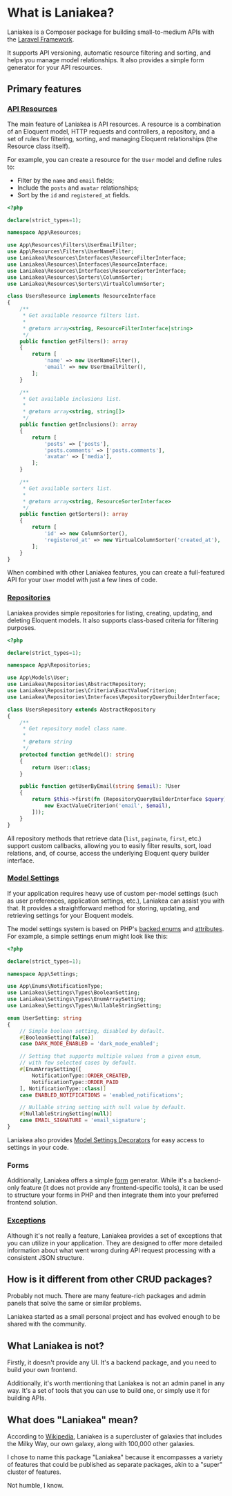 # What is Laniakea?

Laniakea is a Composer package for building small-to-medium APIs with the [Laravel Framework](https://laravel.com).

It supports API versioning, automatic resource filtering and sorting, and helps you manage model relationships. 
It also provides a simple form generator for your API resources.

## Primary features

### [API Resources](/resources)

The main feature of Laniakea is API resources. A resource is a combination of an Eloquent model,
HTTP requests and controllers, a repository, and a set of rules for filtering, sorting, and managing Eloquent
relationships (the Resource class itself).

For example, you can create a resource for the `User` model and define rules to:
- Filter by the `name` and `email` fields;
- Include the `posts` and `avatar` relationships;
- Sort by the `id` and `registered_at` fields.

```php
<?php

declare(strict_types=1);

namespace App\Resources;

use App\Resources\Filters\UserEmailFilter;
use App\Resources\Filters\UserNameFilter;
use Laniakea\Resources\Interfaces\ResourceFilterInterface;
use Laniakea\Resources\Interfaces\ResourceInterface;
use Laniakea\Resources\Interfaces\ResourceSorterInterface;
use Laniakea\Resources\Sorters\ColumnSorter;
use Laniakea\Resources\Sorters\VirtualColumnSorter;

class UsersResource implements ResourceInterface
{
    /**
     * Get available resource filters list.
     *
     * @return array<string, ResourceFilterInterface|string>
     */
    public function getFilters(): array
    {
        return [
            'name' => new UserNameFilter(),
            'email' => new UserEmailFilter(),
        ];
    }

    /**
     * Get available inclusions list.
     *
     * @return array<string, string[]>
     */
    public function getInclusions(): array
    {
        return [
            'posts' => ['posts'],
            'posts.comments' => ['posts.comments'],
            'avatar' => ['media'],
        ];
    }

    /**
     * Get available sorters list.
     *
     * @return array<string, ResourceSorterInterface>
     */
    public function getSorters(): array
    {
        return [
            'id' => new ColumnSorter(),
            'registered_at' => new VirtualColumnSorter('created_at'),
        ];
    }
}
```

When combined with other Laniakea features, you can create a full-featured API for your `User` model with just a few lines of code.

### [Repositories](/repositories)

Laniakea provides simple repositories for listing, creating, updating, and deleting Eloquent models. It also supports
class-based criteria for filtering purposes.

```php
<?php

declare(strict_types=1);

namespace App\Repositories;

use App\Models\User;
use Laniakea\Repositories\AbstractRepository;
use Laniakea\Repositories\Criteria\ExactValueCriterion;
use Laniakea\Repositories\Interfaces\RepositoryQueryBuilderInterface;

class UsersRepository extends AbstractRepository
{
    /**
     * Get repository model class name.
     *
     * @return string
     */
    protected function getModel(): string
    {
        return User::class;
    }

    public function getUserByEmail(string $email): ?User
    {
        return $this->first(fn (RepositoryQueryBuilderInterface $query) => $query->addCriteria([
            new ExactValueCriterion('email', $email),
        ]));
    }
}
```

All repository methods that retrieve data (`list`, `paginate`, `first`, etc.) support custom callbacks, allowing you to
easily filter results, sort, load relations, and, of course, access the underlying Eloquent query builder interface.

### [Model Settings](/settings)

If your application requires heavy use of custom per-model settings (such as user preferences, application settings, etc.),
Laniakea can assist you with that. It provides a straightforward method for storing, updating, and retrieving settings 
for your Eloquent models.

The model settings system is based on PHP's [backed enums](https://www.php.net/manual/en/language.enumerations.backed.php)
and [attributes](https://www.php.net/manual/en/language.attributes.overview.php). For example, a simple settings 
enum might look like this:

```php
<?php

declare(strict_types=1);

namespace App\Settings;

use App\Enums\NotificationType;
use Laniakea\Settings\Types\BooleanSetting;
use Laniakea\Settings\Types\EnumArraySetting;
use Laniakea\Settings\Types\NullableStringSetting;

enum UserSetting: string
{
    // Simple boolean setting, disabled by default.
    #[BooleanSetting(false)]
    case DARK_MODE_ENABLED = 'dark_mode_enabled';

    // Setting that supports multiple values from a given enum,
    // with few selected cases by default.
    #[EnumArraySetting([
        NotificationType::ORDER_CREATED,
        NotificationType::ORDER_PAID
    ], NotificationType::class)]
    case ENABLED_NOTIFICATIONS = 'enabled_notifications';

    // Nullable string setting with null value by default.
    #[NullableStringSetting(null)]
    case EMAIL_SIGNATURE = 'email_signature';
}
```

Laniakea also provides [Model Settings Decorators](/settings#decorators) for easy access to settings in your code.

### Forms

Additionally, Laniakea offers a simple [form](/forms) generator. While it's a backend-only feature (it does not provide
any frontend-specific tools), it can be used to structure your forms in PHP and then integrate them into your 
preferred frontend solution.

### [Exceptions](/exceptions)

Although it's not really a feature, Laniakea provides a set of exceptions that you can utilize in your application.
They are designed to offer more detailed information about what went wrong during API request processing with a 
consistent JSON structure.

## How is it different from other CRUD packages?

Probably not much. There are many feature-rich packages and admin panels that solve the same or similar problems.

Laniakea started as a small personal project and has evolved enough to be shared with the community.

## What Laniakea is not?

Firstly, it doesn't provide any UI. It's a backend package, and you need to build your own frontend.

Additionally, it's worth mentioning that Laniakea is not an admin panel in any way. It's a set of tools that you can use
to build one, or simply use it for building APIs.

## What does "Laniakea" mean?

According to [Wikipedia](https://en.wikipedia.org/wiki/Laniakea_Supercluster),  Laniakea is a supercluster of galaxies
that includes the Milky Way, our own galaxy, along with 100,000 other galaxies. 

I chose to name this package "Laniakea" because it encompasses a variety of features that could be published as
separate packages, akin to a "super" cluster of features.

Not humble, I know.
